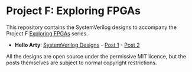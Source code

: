 # Project F: Exploring FPGAs

This repository contains the SystemVerilog designs to accompany the Project F [Exploring FPGAs](https://projectf.io/tags/explore/) series.

* **Hello Arty**: [SystemVerilog Designs](hello-arty) - [Post 1](https://projectf.io/posts/hello-arty-1/) - [Post 2](https://projectf.io/posts/hello-arty-2/)

All the designs are open source under the permissive MIT licence, but the posts themselves are subject to normal copyright restrictions.
